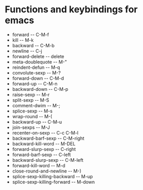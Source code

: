 # Functions and keybindings for emacs
* forward -- C-M-f
* kill -- M-k
* backward -- C-M-b
* newline -- C-j
* forward-delete -- delete
* meta-doublequote -- M-"
* reindent-defun -- M-q
* convolute-sexp -- M-?
* forward-down -- C-M-d
* forward-up -- C-M-n
* backward-down -- C-M-p
* raise-sexp -- M-r
* split-sexp -- M-S
* comment-dwim -- M-;
* splice-sexp -- M-s
* wrap-round -- M-(
* backward-up -- C-M-u
* join-sexps -- M-J
* recenter-on-sexp -- C-c C-M-l
* backward-barf-sexp -- C-M-right
* backward-kill-word -- M-DEL
* forward-slurp-sexp -- C-right
* forward-barf-sexp -- C-left
* backward-slurp-sexp -- C-M-left
* forward-kill-word -- M-d
* close-round-and-newline -- M-)
* splice-sexp-killing-backward -- M-up
* splice-sexp-killing-forward -- M-down
